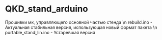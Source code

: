 # QKD_stand_arduino
Прошивки мк, управляющего основной частью стенда \n
rebuild.ino - Актуальная стабильная версия, использующая новый формат пакета \n
portable_stand_lin.ino - Устаревшая версия
